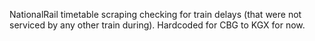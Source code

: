 NationalRail timetable scraping checking for train delays (that were not serviced by any other train during).
Hardcoded for CBG to KGX for now.

